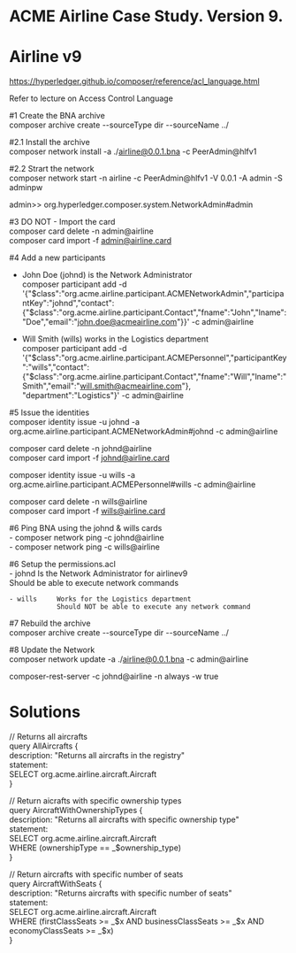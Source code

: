 # ACME Airline Case Study. Version 9.

# Airline v9

https://hyperledger.github.io/composer/reference/acl_language.html

Refer to lecture on Access Control Language


#1 Create the BNA archive  
composer archive create  --sourceType dir --sourceName ../

#2.1 Install the archive  
composer network install -a ./airline@0.0.1.bna -c PeerAdmin@hlfv1

#2.2 Strart the network  
composer network start -n airline -c PeerAdmin@hlfv1 -V 0.0.1 -A admin -S adminpw

admin>> org.hyperledger.composer.system.NetworkAdmin#admin

#3 DO NOT - Import the card  
composer card delete -n admin@airline  
composer card import -f admin@airline.card

#4 Add a new participants

- John Doe (johnd) is the Network Administrator  
composer participant add -d '{"$class":"org.acme.airline.participant.ACMENetworkAdmin","participantKey":"johnd","contact":{"$class":"org.acme.airline.participant.Contact","fname":"John","lname":"Doe","email":"john.doe@acmeairline.com"}}' -c admin@airline

- Will Smith (wills) works in the Logistics department  
composer participant add -d '{"$class":"org.acme.airline.participant.ACMEPersonnel","participantKey":"wills","contact":{"$class":"org.acme.airline.participant.Contact","fname":"Will","lname":"Smith","email":"will.smith@acmeairline.com"}, "department":"Logistics"}' -c admin@airline

#5 Issue the identities  
composer identity issue -u johnd -a org.acme.airline.participant.ACMENetworkAdmin#johnd -c admin@airline

composer card delete -n johnd@airline  
composer card import -f johnd@airline.card

composer identity issue -u wills -a org.acme.airline.participant.ACMEPersonnel#wills -c admin@airline 

composer card delete -n wills@airline  
composer card import -f wills@airline.card

#6 Ping BNA using the johnd & wills cards  
    - composer network ping -c johnd@airline  
    - composer network ping -c wills@airline

#6 Setup the permissions.acl  
    - johnd     Is the Network Administrator for airlinev9  
                Should be able to execute network commands

    - wills     Works for the Logistics department  
                Should NOT be able to execute any network command

#7 Rebuild the archive  
composer archive create  --sourceType dir --sourceName ../

#8 Update the Network  
composer network update -a ./airline@0.0.1.bna -c admin@airline


composer-rest-server -c johnd@airline -n always -w true

Solutions  
=========  
// Returns all aircrafts  
query AllAircrafts {  
 description: "Returns all aircrafts in the registry"  
 statement:  
 SELECT org.acme.airline.aircraft.Aircraft  
}  
 
// Return aicrafts with specific ownership types  
query AircraftWithOwnershipTypes {  
 description: "Returns all aircrafts with specific ownership type"  
 statement:  
 SELECT org.acme.airline.aircraft.Aircraft  
 WHERE (ownershipType == _$ownership_type)  
}  
 
// Return aircrafts with specific number of seats  
query AircraftWithSeats {  
 description: "Returns aircrafts with specific number of seats"  
 statement:  
 SELECT org.acme.airline.aircraft.Aircraft  
 WHERE (firstClassSeats >= _$x AND businessClassSeats >= _$x AND economyClassSeats >= _$x)  
}  

